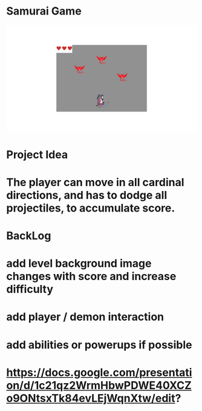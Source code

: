 # Samurai Game

![First Idea](/Game-project-planning/Basic-game-layout.png)

# Project Idea
# The player can move in all cardinal directions, and has to dodge all projectiles, to accumulate score.

# BackLog
# add level background image changes with score and increase difficulty 
# add player / demon interaction 
# add abilities or powerups if possible

# https://docs.google.com/presentation/d/1c21qz2WrmHbwPDWE40XCZo9ONtsxTk84evLEjWqnXtw/edit?
